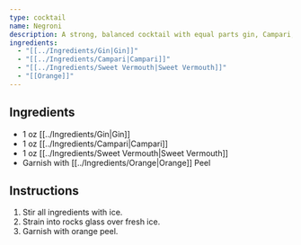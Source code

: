 ```yaml
---
type: cocktail
name: Negroni
description: A strong, balanced cocktail with equal parts gin, Campari, and sweet vermouth, garnished with orange peel.
ingredients:
  - "[[../Ingredients/Gin|Gin]]"
  - "[[../Ingredients/Campari|Campari]]"
  - "[[../Ingredients/Sweet Vermouth|Sweet Vermouth]]"
  - "[[Orange]]"
---
```


## Ingredients
- 1 oz [[../Ingredients/Gin|Gin]]
- 1 oz [[../Ingredients/Campari|Campari]]
- 1 oz [[../Ingredients/Sweet Vermouth|Sweet Vermouth]]
- Garnish with [[../Ingredients/Orange|Orange]]  Peel

## Instructions
1. Stir all ingredients with ice.
2. Strain into rocks glass over fresh ice.
3. Garnish with orange peel.
